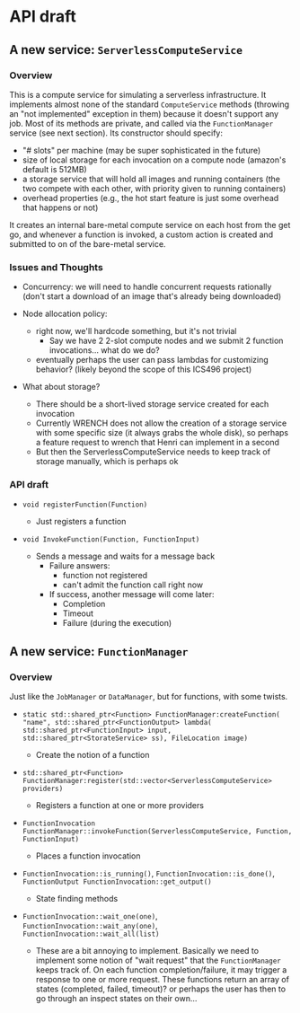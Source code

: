 # API draft

## A new service: `ServerlessComputeService`

### Overview

This is a compute service for simulating a serverless infrastructure. It
implements almost none of the standard `ComputeService` methods (throwing
an "not implemented" exception in them) because it doesn't support any job. Most of its methods are
private, and called via the `FunctionManager` service (see next section).
Its constructor should specify:
  - "# slots" per machine (may be super sophisticated in the future)
  - size of local storage for each invocation on a compute node (amazon's default is 512MB)
  - a storage service that will hold all images and running containers (the two compete with each other, with priority given to running containers)
  - overhead properties (e.g., the hot start feature is just some overhead that happens or not)

It creates an internal bare-metal compute service on each host from the get go, and whenever a function is invoked, a custom action is created and submitted to on of the bare-metal service. 

### Issues and Thoughts

  - Concurrency: we will need to handle concurrent requests rationally (don't start a download of an image that's already being downloaded)

  - Node allocation policy: 
    - right now, we'll hardcode something, but it's not trivial
      - Say we have 2 2-slot compute nodes and we submit 2 function invocations... what do we do? 
    - eventually perhaps the user can pass lambdas for customizing behavior? (likely beyond the scope of this ICS496 project)

  - What about storage?
    - There should be a short-lived storage service created for each invocation
    - Currently WRENCH does not allow the creation of a storage service with some specific size (it always grabs the whole disk), so perhaps a feature request to wrench that Henri can implement in a second
    - But then the ServerlessComputeService needs to keep track of storage manually, which is perhaps ok


### API draft

  - `void registerFunction(Function)`
    - Just registers a function

  - `void InvokeFunction(Function, FunctionInput)`
    - Sends a message and waits for a message back
      - Failure answers:
		- function not registered
		- can't admit the function call right now
	  - If success, another message will come later:
		- Completion
		- Timeout
		- Failure (during the execution)


## A new service: `FunctionManager`

### Overview

Just like the `JobManager` or `DataManager`, but for functions, with some twists. 

  - `static std::shared_ptr<Function> FunctionManager:createFunction( "name", std::shared_ptr<FunctionOutput> lambda( std::shared_ptr<FunctionInput> input, std::shared_ptr<StorateService> ss), FileLocation image)`
    - Create the notion of a function

  - `std::shared_ptr<Function> FunctionManager:register(std::vector<ServerlessComputeService> providers)`
    - Registers a function at one or more providers

  - `FunctionInvocation FunctionManager::invokeFunction(ServerlessComputeService, Function, FunctionInput)` 
    - Places a function invocation

  - `FunctionInvocation::is_running()`, `FunctionInvocation::is_done()`, `FunctionOutput FunctionInvocation::get_output()`
    - State finding methods

  - `FunctionInvocation::wait_one(one)`, `FunctionInvocation::wait_any(one)`, `FunctionInvocation::wait_all(list)`
    - These are a bit annoying to implement.  Basically we need to implement some notion of "wait request" that the `FunctionManager` keeps track of. On each function completion/failure, it may trigger a response to one or more request.  These functions return an array of states (completed, failed, timeout)? or perhaps the user has then to go through an inspect states on their own...

	

		


